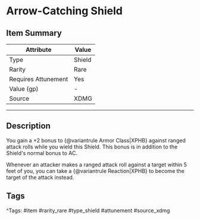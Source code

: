 # Arrow-Catching Shield

## Item Summary

| Attribute            | Value                        |
|----------------------|------------------------------|
| Type                 | Shield |
| Rarity               | Rare             |
| Requires Attunement  | Yes                |
| Value (gp)           | -    |
| Source               | XDMG |

---

## Description

You gain a +2 bonus to {@variantrule Armor Class|XPHB} against ranged attack rolls while you wield this Shield. This bonus is in addition to the Shield's normal bonus to AC.

Whenever an attacker makes a ranged attack roll against a target within 5 feet of you, you can take a {@variantrule Reaction|XPHB} to become the target of the attack instead.

## Tags

^Tags: #item #rarity_rare #type_shield #attunement #source_xdmg